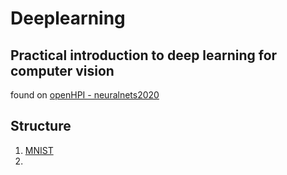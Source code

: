 # Deeplearning

## Practical introduction to deep learning for computer vision

found on [openHPI - neuralnets2020](https://open.hpi.de/courses/neuralnets2020/overview)

## Structure

01. [MNIST](./MNIST.ipynb)
02. []()
